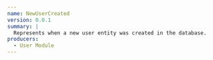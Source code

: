 ```yaml
---
name: NewUserCreated
version: 0.0.1
summary: |
  Represents when a new user entity was created in the database.
producers:
  - User Module
---
```


<NodeGraph title="Consumer / Producer Diagram" />

